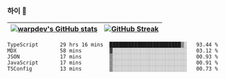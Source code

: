 
### 하이 👋
[![warpdev's GitHub stats](https://github-readme-stats.vercel.app/api?username=warpdev&show_icons=true&theme=vue-dark)](#) |[![GitHub Streak](https://github-readme-streak-stats.herokuapp.com/?user=warpdev&theme=dark)](#)
--- | --- |
<!--START_SECTION:waka-->

```text
TypeScript       29 hrs 16 mins  ███████████████████████▒░   93.44 %
MDX              58 mins         ▓░░░░░░░░░░░░░░░░░░░░░░░░   03.12 %
JSON             17 mins         ▒░░░░░░░░░░░░░░░░░░░░░░░░   00.93 %
JavaScript       17 mins         ▒░░░░░░░░░░░░░░░░░░░░░░░░   00.91 %
TSConfig         13 mins         ▒░░░░░░░░░░░░░░░░░░░░░░░░   00.73 %
```

<!--END_SECTION:waka-->

<!--
**warpdev/warpdev** is a ✨ _special_ ✨ repository because its `README.md` (this file) appears on your GitHub profile.

Here are some ideas to get you started:

- 🔭 I’m currently working on ...
- 🌱 I’m currently learning ...
- 👯 I’m looking to collaborate on ...
- 🤔 I’m looking for help with ...
- 💬 Ask me about ...
- 📫 How to reach me: ...
- 😄 Pronouns: ...
- ⚡ Fun fact: ...
-->
